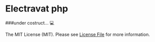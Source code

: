 Electravat php
=========================

###under costruct... 💻

The MIT License (MIT). Please see [License File](LICENSE.md) for more information.



